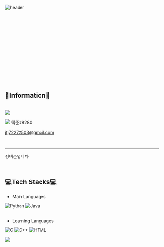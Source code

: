 ![header](https://capsule-render.vercel.app/api?type=waving&color=B462D5&height=200&section=header&text=TaekJun%20Jeong&fontSize=50)
<br><br><br><br><br><br><br><br><br><br><br><br><br><br><br>

## 🎈Information🎈
<br>
<a href = "https://www.instagram.com/taekjunnnn/" target = "_blank"><img src = "https://img.shields.io/badge/instagram-E4405F.svg?style=flat&logo=Instagram&logoColor=white"/></a>

<img src = "https://img.shields.io/badge/Discord-5865F2.svg?style=flat&logo=Discord&logoColor=white"/> 택준#8280

<jtj72272503@gmail.com>

<br>

---

정택준입니다

<br>

## 💻Tech Stacks💻

- Main Languages

<img alt = "Python" src = "https://img.shields.io/badge/Python-3776AB.svg?style=flat&logo=Python&logoColor=white"/> 
<img alt = "Java" src = "https://img.shields.io/badge/Java-A100FF.svg?style=flat&logo=OpenJDK&logoColor=white"/>      
<br> <br>

- Learning Languages

<img alt = "C" src = "https://img.shields.io/badge/C-A8B9CC.svg?style=flat&logo=C&logoColor=white"/> <img alt = "C++" src = 
"https://img.shields.io/badge/C++-00599C.svg?style=flat&logo=C%2B%2B&logoColor=white"/>              <img alt = "HTML" src = 
"https://img.shields.io/badge/HTML-E34F26.svg?style=flat&logo=HTML5&logoColor=white"/>

<a href="https://github.com/devxb/gitanimals">
  <img src="https://render.gitanimals.org/farms/{iamtaekjun}"/>
</a>


